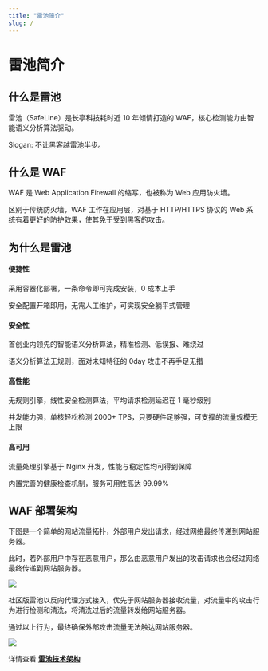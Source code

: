 ```yaml
---
title: "雷池简介"
slug: /
---
```


# 雷池简介

## 什么是雷池

雷池（SafeLine）是长亭科技耗时近 10 年倾情打造的 WAF，核心检测能力由智能语义分析算法驱动。

Slogan: 不让黑客越雷池半步。

## 什么是 WAF

WAF 是 Web Application Firewall 的缩写，也被称为 Web 应用防火墙。

区别于传统防火墙，WAF 工作在应用层，对基于 HTTP/HTTPS 协议的 Web 系统有着更好的防护效果，使其免于受到黑客的攻击。

## 为什么是雷池

#### 便捷性

采用容器化部署，一条命令即可完成安装，0 成本上手

安全配置开箱即用，无需人工维护，可实现安全躺平式管理

#### 安全性

首创业内领先的智能语义分析算法，精准检测、低误报、难绕过

语义分析算法无规则，面对未知特征的 0day 攻击不再手足无措

#### 高性能

无规则引擎，线性安全检测算法，平均请求检测延迟在 1 毫秒级别

并发能力强，单核轻松检测 2000+ TPS，只要硬件足够强，可支撑的流量规模无上限

#### 高可用

流量处理引擎基于 Nginx 开发，性能与稳定性均可得到保障

内置完善的健康检查机制，服务可用性高达 99.99%

## WAF 部署架构

下图是一个简单的网站流量拓扑，外部用户发出请求，经过网络最终传递到网站服务器。

此时，若外部用户中存在恶意用户，那么由恶意用户发出的攻击请求也会经过网络最终传递到网站服务器。

![](/images/docs/guide_introduction/website_without_safeline.svg)

社区版雷池以反向代理方式接入，优先于网站服务器接收流量，对流量中的攻击行为进行检测和清洗，将清洗过后的流量转发给网站服务器。

通过以上行为，最终确保外部攻击流量无法触达网站服务器。

![](/images/docs/guide_introduction/website_with_safeline.svg)

详情查看 **[雷池技术架构](/about/framework)**
